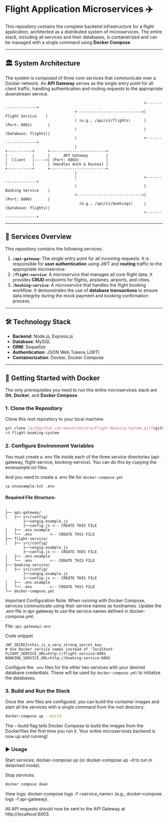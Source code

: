 # Flight Application Microservices ✈️

This repository contains the complete backend infrastructure for a flight application, architected as a distributed system of microservices. The entire stack, including all services and their databases, is containerized and can be managed with a single command using **Docker Compose**.

---

## 🏛️ System Architecture

The system is composed of three core services that communicate over a Docker network. An **API Gateway** serves as the single entry point for all client traffic, handling authentication and routing requests to the appropriate downstream service.

```text
                                                              +---------------------+
                               +----------------------------->|   Flight Service    |
                               | (e.g., /api/v1/flights)      |  (Port: 6001)       |
                               |                              | (Database: flights)|
                               |                              +---------------------+
                               |
+-----------+      +-------------------------+
|           |      |      API Gateway        |
|  Client   |----->| (Port: 6003)            |
|           |      | (Handles Auth & Routes) |
+-----------+      +-------------------------+
                               |
                               |                              +---------------------+
                               |                              |  Booking Service    |
                               +----------------------------->|  (Port: 6000)       |
                                 (e.g., /api/v1/bookings)     | (Database: flights)|
                                                              +---------------------+
```

---

## 🚀 Services Overview

This repository contains the following services:

1.  **`/api-gateway`**: The single entry point for all incoming requests. It is responsible for **user authentication** using JWT and **routing** traffic to the appropriate microservice.
2.  **`/flight-service`**: A microservice that manages all core flight data. It provides **CRUD** endpoints for flights, airplanes, airports, and cities.
3.  **`/booking-service`**: A microservice that handles the flight booking workflow. It demonstrates the use of **database transactions** to ensure data integrity during the mock payment and booking confirmation process.

---

## 🛠️ Technology Stack

* **Backend**: Node.js, Express.js
* **Database**: MySQL 
* **ORM**: Sequelize
* **Authentication**: JSON Web Tokens (JWT)
* **Containerization**: Docker, Docker Compose

---

## 🐳 Getting Started with Docker

The only prerequisites you need to run this entire microservices stack are **Git**, **Docker**, and **Docker Compose**.

### 1. Clone the Repository

Clone this root repository to your local machine.

```bash
git clone [git@github.com:meankitmishra/Flight-Booking-System.git](git@github.com:meankitmishra/Flight-Booking-System.git)
cd flight-booking-system
```

### 2. Configure Environment Variables 
You must create a .env file inside each of the three service directories (api-gateway, flight-service, booking-service). You can do this by copying the envexample.txt files.

And you need to create a .env file for `docker-compose.yml`

```BASH
cp envexample.txt .env
```

#### Required File Structure:
```
.
├── api-gateway/
│   ├── src/config/
        ├──congig.example.js
        ├──config.js <-- CREATE THIS FILE
│   ├── .env.example
│   └── .env        <-- CREATE THIS FILE
├── flight-service/
│   ├── src/config/
        ├──congig.example.js
        ├──config.js <-- CREATE THIS FILE
│   ├── .env.example
│   └── .env        <-- CREATE THIS FILE
├── booking-service/
│   ├── src/config/
        ├──congig.example.js
        ├──config.js <-- CREATE THIS FILE
│   ├── .env.example
│   └── .env        <-- CREATE THIS FILE
└── docker-compose.yml
```

Important Configuration Note:
When running with Docker Compose, services communicate using their service names as hostnames. Update the .env file in api-gateway to use the service names defined in docker-compose.yml.

File: `api-gateway/.env`

Code snippet

```PORT=8080
JWT_SECRET=this_is_a_very_strong_secret_key
# Use Docker service names instead of 'localhost'
FLIGHT_SERVICE_URL=http://flight-service:6001
BOOKING_SERVICE_URL=http://booking-service:6002
```

Configure the `.env` files for the other two services with your desired database credentials. These will be used by `docker-compose.yml` to initialize the databases.

### 3. Build and Run the Stack
Once the .env files are configured, you can build the container images and start all the services with a single command from the root directory.

```Bash
docker-compose up --build
```
The --build flag tells Docker Compose to build the images from the Dockerfiles the first time you run it. Your entire microservices backend is now up and running!

### ▶️ Usage
Start services: docker-compose up (or docker-compose up -d to run in detached mode).

Stop services:
```Bash
docker compose down
```

View logs: docker-compose logs -f <service_name> (e.g., docker-compose logs -f api-gateway).

All API requests should now be sent to the API Gateway at http://localhost:6003.